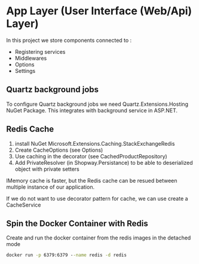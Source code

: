 ﻿# App Layer (User Interface (Web/Api) Layer)

In this project we store components connected to :

- Registering services
- Middlewares
- Options
- Settings

## Quartz background jobs

To configure Quartz background jobs we need Quartz.Extensions.Hosting NuGet Package. This integrates with background service in ASP.NET.

## Redis Cache

1. install NuGet Microsoft.Extensions.Caching.StackExchangeRedis
2. Create CacheOptions (see Options)
3. Use caching in the decorator (see CachedProductRepository)
4. Add PrivateResolver (in Shopway.Persistance) to be able to deserialized object with private setters

IMemory cache is faster, but the Redis cache can be resued between multiple instance of our application.

If we do not want to use decorator pattern for cache, we can use create a CacheService

## Spin the Docker Container with Redis

Create and run the docker container from the redis images in the detached mode

```cmd
docker run -p 6379:6379 --name redis -d redis
```


